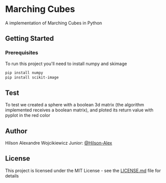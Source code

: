 # Marching Cubes

A implementation of Marching Cubes in Python

## Getting Started

### Prerequisites

To run this project you'll need to install numpy and skimage

``` bash
pip install numpy
pip install scikit-image
```

## Test

To test we created a sphere with a boolean 3d matrix (the algorithm implemented receives a boolean matrix), and ploted its 
return value with pyplot in the red color 

## Author
Hilson Alexandre Wojcikiewicz Junior: [@Hilson-Alex](https://github.com/Hilson-Alex)

## License

This project is licensed under the MIT License - see the [LICENSE.md](/LICENSE) file for details
